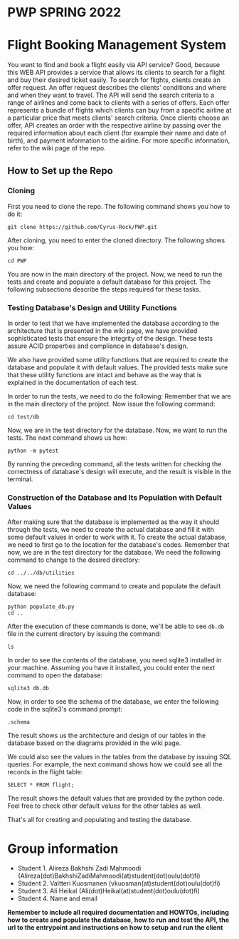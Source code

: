 # PWP SPRING 2022

# Flight Booking Management System
You want to find and book a flight easily via API service? Good, because this WEB API provides a service that allows its clients to search for a flight and buy their desired ticket easily. To search for flights, clients create an offer request. An offer request describes the clients' conditions and where and when they want to travel. The API will send the search criteria to a range of airlines and come back to clients with a series of offers. Each offer represents a bundle of flights which clients can buy from a specific airline at a particular price that meets clients' search criteria. Once clients choose an offer, API creates an order with the respective airline by passing over the required information about each client (for example their name and date of birth), and payment information to the airline. For more specific information, refer to the wiki page of the repo.

## How to Set up the Repo
### Cloning
First you need to clone the repo. The following command shows you how to do it:
```
git clone https://github.com/Cyrus-Rock/PWP.git
```
After cloning, you need to enter the cloned directory. The following shows you how:
```
cd PWP
```
You are now in the main directory of the project. Now, we need to run the tests and create and populate a default database for this project. The following subsections describe the steps required for these tasks.

### Testing Database's Design and Utility Functions
In order to test that we have implemented the database according to the architecture that is presented in the wiki page, we have provided sophisticated tests that ensure the integrity of the design. These tests assure ACID properties and compliance in database's design.

We also have provided some utility functions that are required to create the database and populate it with default values. The provided tests make sure that these utility functions are intact and behave as the way that is explained in the documentation of each test.

In order to run the tests, we need to do the following:
Remember that we are in the main directory of the project. Now issue the following command:
```
cd test/db
```
Now, we are in the test directory for the database. Now, we want to run the tests. The next command shows us how:
```
python -m pytest
```
By running the preceding command, all the tests written for checking the correctness of database's design will execute, and the result is visible in the terminal.

### Construction of the Database and Its Population with Default Values
After making sure that the database is implemented as the way it should through the tests, we need to create the actual database and fill it with some default values in order to work with it. To create the actual database, we need to first go to the location for the database's codes. Remember that now, we are in the test directory for the database. We need the following command to change to the desired directory:
```
cd ../../db/utilities
```
Now, we need the following command to create and populate the default database:
```
python populate_db.py
cd ..
```
After the execution of these commands is done, we'll be able to see `db.db` file in the current directory by issuing the command:
```
ls
```
In order to see the contents of the database, you need sqlite3 installed in your machine. Assuming you have it installed, you could enter the next command to open the database:
```
sqlite3 db.db
```
Now, in order to see the schema of the database, we enter the following code in the sqlite3's command prompt:
```
.schema
```
The result shows us the architecture and design of our tables in the database based on the diagrams provided in the wiki page.

We could also see the values in the tables from the database by issuing SQL queries. For example, the next command shows how we could see all the records in the flight table:
```
SELECT * FROM flight;
```
The result shows the default values that are provided by the python code. Feel free to check other default values for the other tables as well.

That's all for creating and populating and testing the database.

# Group information
* Student 1. Alireza Bakhshi Zadi Mahmoodi (Alireza(dot)BakhshiZadiMahmoodi(at)student(dot)oulu(dot)fi)
* Student 2. Valtteri Kuosmanen (vkuosman(at)student(dot)oulu(dot)fi)
* Student 3. Ali Heikal (Ali(dot)Heikal(at)student(dot)oulu(dot)fi)
* Student 4. Name and email 

__Remember to include all required documentation and HOWTOs, including how to create and populate the database, how to run and test the API, the url to the entrypoint and instructions on how to setup and run the client__


